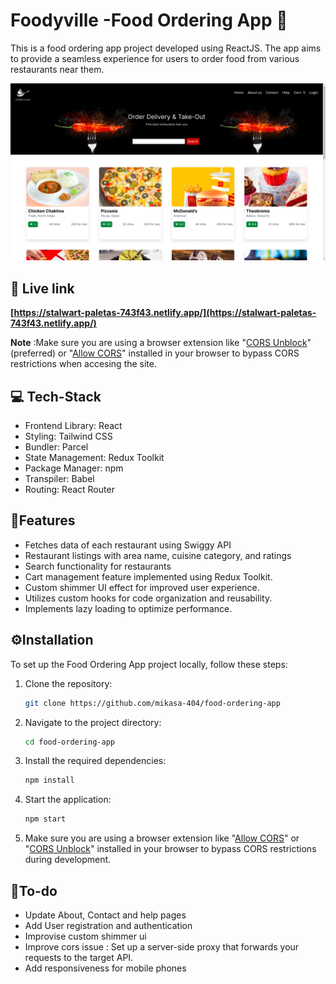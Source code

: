 # Foodyville -Food Ordering App  🥞

This is a food ordering app project developed using ReactJS. The app aims to provide a seamless experience for users to order food from various restaurants near them. 

![Home page](./imgs/Screenshot%20from%202023-07-08%2017-46-58.png)

## 🔗 Live link

**[https://stalwart-paletas-743f43.netlify.app/](https://stalwart-paletas-743f43.netlify.app/)**

**Note** :Make sure you are using a browser extension like "[CORS Unblock](https://chrome.google.com/webstore/detail/cors-unblock/lfhmikememgdcahcdlaciloancbhjino)" (preferred) or "[Allow CORS](https://cldup.com/dTxpPi9lDf.thumb.png)" installed in your browser to bypass CORS restrictions when accesing the site.


## 💻 Tech-Stack 
- Frontend Library: React 
- Styling: Tailwind CSS 
- Bundler: Parcel 
- State Management: Redux Toolkit 
- Package Manager: npm 
- Transpiler: Babel 
- Routing: React Router 

## 📓Features 
- Fetches data of each restaurant using Swiggy API
- Restaurant listings with area name, cuisine category, and ratings
- Search functionality for restaurants
- Cart management feature implemented using Redux Toolkit.
- Custom shimmer UI effect for improved user experience.
- Utilizes custom hooks for code organization and reusability.
- Implements lazy loading to optimize performance.

## ⚙️Installation 
To set up the Food Ordering App project locally, follow these steps:

1. Clone the repository:
    ```bash
    git clone https://github.com/mikasa-404/food-ordering-app
    ```

2. Navigate to the project directory:
    ```bash
    cd food-ordering-app
    ```

3. Install the required dependencies:
    ```bash
    npm install
    ```

4. Start the application:
    ```bash
    npm start
    ```

5. Make sure you are using a browser extension like "[Allow CORS](https://cldup.com/dTxpPi9lDf.thumb.png)" or "[CORS Unblock](https://chrome.google.com/webstore/detail/cors-unblock/lfhmikememgdcahcdlaciloancbhjino)" installed in your browser to bypass CORS restrictions during development.

## 🔨To-do 
- Update About, Contact and help pages
- Add User registration and authentication
- Improvise custom shimmer ui
- Improve cors issue : Set up a server-side proxy that forwards your requests to the target API. 
- Add responsiveness for mobile phones